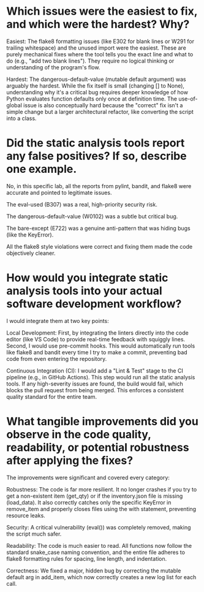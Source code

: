 # Which issues were the easiest to fix, and which were the hardest? Why?

Easiest: The flake8 formatting issues (like E302 for blank lines or W291 for trailing whitespace) and the unused import were the easiest. These are purely mechanical fixes where the tool tells you the exact line and what to do (e.g., "add two blank lines"). They require no logical thinking or understanding of the program's flow.

Hardest: The dangerous-default-value (mutable default argument) was arguably the hardest. While the fix itself is small (changing [] to None), understanding why it's a critical bug requires deeper knowledge of how Python evaluates function defaults only once at definition time. The use-of-global issue is also conceptually hard because the "correct" fix isn't a simple change but a larger architectural refactor, like converting the script into a class.

# Did the static analysis tools report any false positives? If so, describe one example.

No, in this specific lab, all the reports from pylint, bandit, and flake8 were accurate and pointed to legitimate issues.

The eval-used (B307) was a real, high-priority security risk.

The dangerous-default-value (W0102) was a subtle but critical bug.

The bare-except (E722) was a genuine anti-pattern that was hiding bugs (like the KeyError).

All the flake8 style violations were correct and fixing them made the code objectively cleaner.

# How would you integrate static analysis tools into your actual software development workflow?

I would integrate them at two key points:

Local Development: First, by integrating the linters directly into the code editor (like VS Code) to provide real-time feedback with squiggly lines. Second, I would use pre-commit hooks. This would automatically run tools like flake8 and bandit every time I try to make a commit, preventing bad code from even entering the repository.

Continuous Integration (CI): I would add a "Lint & Test" stage to the CI pipeline (e.g., in GitHub Actions). This step would run all the static analysis tools. If any high-severity issues are found, the build would fail, which blocks the pull request from being merged. This enforces a consistent quality standard for the entire team.

# What tangible improvements did you observe in the code quality, readability, or potential robustness after applying the fixes?

The improvements were significant and covered every category:

Robustness: The code is far more resilient. It no longer crashes if you try to get a non-existent item (get_qty) or if the inventory.json file is missing (load_data). It also correctly catches only the specific KeyError in remove_item and properly closes files using the with statement, preventing resource leaks.

Security: A critical vulnerability (eval()) was completely removed, making the script much safer.

Readability: The code is much easier to read. All functions now follow the standard snake_case naming convention, and the entire file adheres to flake8 formatting rules for spacing, line length, and indentation.

Correctness: We fixed a major, hidden bug by correcting the mutable default arg in add_item, which now correctly creates a new log list for each call.
